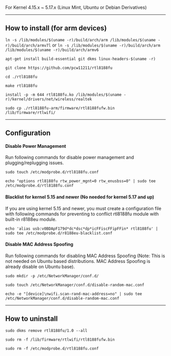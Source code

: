 For Kernel 4.15.x ~ 5.17.x (Linux Mint, Ubuntu or Debian Derivatives)

------------------

## How to install (for arm devices)

`ln -s /lib/modules/$(uname -r)/build/arch/arm /lib/modules/$(uname -r)/build/arch/armv7l`
or
`ln -s /lib/modules/$(uname -r)/build/arch/arm /lib/modules/$(uname -r)/build/arch/armv6`

`apt-get install build-essential git dkms linux-headers-$(uname -r)`

`git clone https://github.com/pcw11211/rtl8188fu`

`cd ./rtl8188fu`

`make rtl8188fu`

`install -p -m 644 rtl8188fu.ko /lib/modules/$(uname -r)/kernel/drivers/net/wireless/realtek`

`sudo cp ./rtl8188fu-arm/firmware/rtl8188fufw.bin /lib/firmware/rtlwifi/`

------------------

## Configuration

#### Disable Power Management

Run following commands for disable power management and plugging/replugging issues.

`sudo touch /etc/modprobe.d/rtl8188fu.conf`

`echo "options rtl8188fu rtw_power_mgnt=0 rtw_enusbss=0" | sudo tee /etc/modprobe.d/rtl8188fu.conf`

#### Blacklist for kernel 5.15 and newer (No needed for kernel 5.17 and up)

If you are using kernel 5.15 and newer, you must create a configuration file with following commands for preventing to conflict rtl8188fu module with built-in r8188eu module.

`echo 'alias usb:v0BDApF179d*dc*dsc*dp*icFFiscFFipFFin* rtl8188fu' | sudo tee /etc/modprobe.d/r8188eu-blacklist.conf`

#### Disable MAC Address Spoofing

Run following commands for disabling MAC Address Spoofing (Note: This is not needed on Ubuntu based distributions. MAC Address Spoofing is already disable on Ubuntu base).

`sudo mkdir -p /etc/NetworkManager/conf.d/`

`sudo touch /etc/NetworkManager/conf.d/disable-random-mac.conf`

`echo -e "[device]\nwifi.scan-rand-mac-address=no" | sudo tee /etc/NetworkManager/conf.d/disable-random-mac.conf`


------------------

## How to uninstall

`sudo dkms remove rtl8188fu/1.0 --all`

`sudo rm -f /lib/firmware/rtlwifi/rtl8188fufw.bin`

`sudo rm -f /etc/modprobe.d/rtl8188fu.conf`


